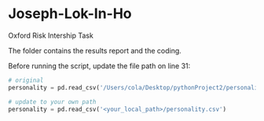 # Joseph-Lok-In-Ho
Oxford Risk Intership Task

The folder contains the results report and the coding.

Before running the script, update the file path on line 31:

```python
# original
personality = pd.read_csv('/Users/cola/Desktop/pythonProject2/personality.csv')

# update to your own path
personality = pd.read_csv('<your_local_path>/personality.csv')
```
